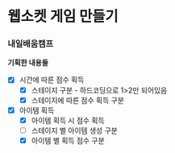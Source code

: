 # 웹소켓 게임 만들기
### 내일배움캠프

**기획한 내용들**

- [x]  시간에 따른 점수 획득
    - [x]  스테이지 구분 - 하드코딩으로 1>2만 되어있음
    - [x]  스테이지에 따른 점수 획득 구분
- [x]  아이템 획득
    - [x]  아이템 획득 시 점수 획득
    - [ ]  스테이지 별 아이템 생성 구분
    - [x]  아이템 별 획득 점수 구분
